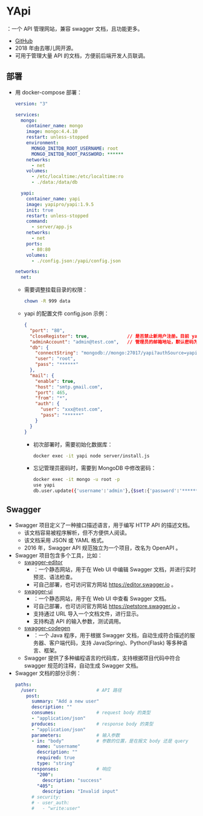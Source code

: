 # YApi

：一个 API 管理网站，兼容 swagger 文档，且功能更多。
- [GitHub](https://github.com/YMFE/yapi)
- 2018 年由去哪儿网开源。
- 可用于管理大量 API 的文档，方便前后端开发人员联调。

## 部署

- 用 docker-compose 部署：
  ```yml
  version: "3"

  services:
    mongo:
      container_name: mongo
      image: mongo:4.4.10
      restart: unless-stopped
      environment:
        MONGO_INITDB_ROOT_USERNAME: root
        MONGO_INITDB_ROOT_PASSWORD: ******
      networks:
        - net
      volumes:
        - /etc/localtime:/etc/localtime:ro
        - ./data:/data/db

    yapi:
      container_name: yapi
      image: yapipro/yapi:1.9.5
      init: true
      restart: unless-stopped
      command:
        - server/app.js
      networks:
        - net
      ports:
        - 80:80
      volumes:
        - ./config.json:/yapi/config.json

  networks:
    net:
  ```
  - 需要调整挂载目录的权限：
    ```sh
    chown -R 999 data
    ```
  - yapi 的配置文件 config.json 示例：
    ```json
    {
      "port": "80",
      "closeRegister": true,              // 是否禁止新用户注册。目前 yapi 不支持管理员创建用户
      "adminAccount": "admin@test.com",   // 管理员的邮箱地址，默认密码为 ymfe.org
      "db": {
        "connectString": "mongodb://mongo:27017/yapi?authSource=yapi?authSource=admin",
        "user": "root",
        "pass": "******"
      },
      "mail": {
        "enable": true,
        "host": "smtp.gmail.com",
        "port": 465,
        "from": "*",
        "auth": {
          "user": "xxx@test.com",
          "pass": "******"
        }
      }
    }
    ```
    - 初次部署时，需要初始化数据库：
      ```sh
      docker exec -it yapi node server/install.js
      ```
    - 忘记管理员密码时，需要到 MongoDB 中修改密码：
      ```sh
      docker exec -it mongo -u root -p
      use yapi
      db.user.update({'username':'admin'},{$set:{'password':'******'}});
      ```

## Swagger

- Swagger 项目定义了一种接口描述语言，用于编写 HTTP API 的描述文档。
  - 该文档容易被程序解析，但不方便供人阅读。
  - 该文档采用 JSON 或 YAML 格式。
  - 2016 年，Swagger API 规范独立为一个项目，改名为 OpenAPI 。
- Swagger 项目包含多个工具，比如：
  - [swagger-editor](https://github.com/swagger-api/swagger-editor)
    - ：一个静态网站，用于在 Web UI 中编辑 Swagger 文档，并进行实时预览、语法检查。
    - 可自己部署，也可访问官方网站 <https://editor.swagger.io> 。
  - [swagger-ui](https://github.com/swagger-api/swagger-ui)
    - ：一个静态网站，用于在 Web UI 中查看 Swagger 文档。
    - 可自己部署，也可访问官方网站 <https://petstore.swagger.io> 。
    - 支持通过 URL 导入一个文档文件，进行显示。
    - 支持构造 API 的输入参数，测试调用。
  - [swagger-codegen](https://github.com/swagger-api/swagger-codegen)
    - ：一个 Java 程序，用于根据 Swagger 文档，自动生成符合描述的服务器、客户端代码，支持 Java(Spring)、Python(Flask) 等多种语言、框架。
  - Swagger 提供了多种编程语言的代码库，支持根据项目代码中符合 swagger 规范的注释，自动生成 Swagger 文档。
- Swagger 文档的部分示例：
  ```yml
  paths:
    /user:                      # API 路径
      post:
        summary: "Add a new user"
        description: ""
        consumes:               # request body 的类型
        - "application/json"
        produces:               # response body 的类型
        - "application/json"
        parameters:             # 输入参数
        - in: "body"            # 参数的位置，是在报文 body 还是 query
          name: "username"
          description: ""
          required: true
          type: "string"
        responses:              # 响应
          "200":
            description: "success"
          "405":
            description: "Invalid input"
        # security:
        # - user_auth:
        #   - "write:user"
  ```





